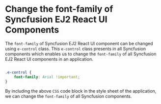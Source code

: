 # Change the font-family of Syncfusion EJ2 React UI Components

The `font-family` of Syncfusion EJ2 React UI component can be changed using `e-control` class. This `e-control` class presents in all Syncfusion components which enables us to change the `font-family` of all Syncfusion EJ2 React UI components in an application.

``` CSS

.e-control {
    font-family: Arial !important;
}

```

By including the above `CSS` code block in the style sheet of the application, we can change the `font-family` of all Syncfusion components.
